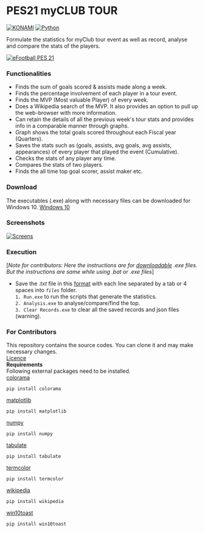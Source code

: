 # PES21 myCLUB TOUR  
[![KONAMI](https://i.ibb.co/w77z76H/konami.png)](https://www.konami.com)        [![Python](https://i.ibb.co/6s4pytt/python.png)](https://www.python.org/)

Formulate the statistics for myClub tour event as well as record, analyse and compare the stats of the players.

[![eFootball PES 21](https://i.ibb.co/RY8fWcP/pes21.jpg)](https://www.konami.com/wepes/mobile/en-us/)

### Functionalities
- Finds the sum of goals scored & assists made along a week.
- Finds the percentage involvement of each player in a tour event.
- Finds the MVP (Most valuable Player) of every week.
- Does a Wikipedia search of the MVP. It also provides an option to pull up the web-browser with more information.
- Can retain the details of all the previous week's tour stats and provides info in a comparable manner through graphs.
- Graph shows the total goals scored throughout each Fiscal year (Quarters).
- Saves the stats such as (goals, assists, avg goals, avg assists, appearances) of every player that played the event (Cumulative).
- Checks the stats of any player any time.
- Compares the stats of two players.
- Finds the all time top goal scorer, assist maker etc.

### Download
The executables (.exe) along with necessary files can be downloaded for Windows 10.
[Windows 10](www.youtube.com)

### Screenshots
[![Screens](https://i.ibb.co/9n55X8y/screens-min.png)](https://i.ibb.co/gzghfwn/screens.png)


### Execution
[_Note for contributors: Here the instructions are for [downloadable](#Download) .exe files. But the instructions are same while using .bat or .exe files_]

- Save the *.txt* file in this [format](https://github.com/gokulmanohar/PES21-myCLUB-TOUR/tree/main/files) with each line separated by a tab or 4 spaces into _`files`_ folder.  
`1. Run.exe` to run the scripts that generate the statistics.  
`2. Analysis.exe` to analyse/compare/find the top.  
`3. Clear Records.exe` to clear all the saved records and json files (warning).

### For Contributors
This repository contains the source codes. You can clone it and may make necessary changes.  
[Licence](https://github.com/gokulmanohar/PES21-myCLUB-TOUR/blob/main/LICENSE)  
**Requirements**  
Following external packages need to be installed.  
[colorama](https://pypi.org/project/colorama/)
```
pip install colorama
```
[matplotlib](https://pypi.org/project/matplotlib/)
```
pip install matplotlib
```
[numpy](https://pypi.org/project/numpy/)
```
pip install numpy
```
[tabulate](https://pypi.org/project/tabulate/)
```
pip install tabulate
```
[termcolor](https://pypi.org/project/termcolor/)
```
pip install termcolor
```
[wikipedia](https://pypi.org/project/wikipedia/)
```
pip install wikipedia
```
[win10toast](https://pypi.org/project/win10toast/)
```
pip install win10toast
```
